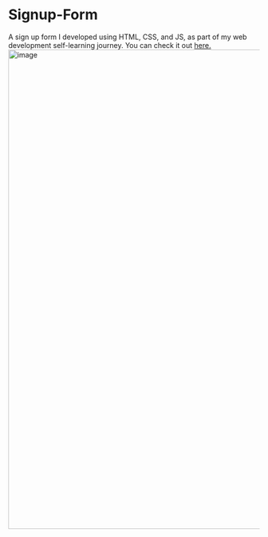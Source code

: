 # Signup-Form
A sign up form I developed using HTML, CSS, and JS, as part of my web development self-learning journey.
You can check it out [here.](https://jjoellee.github.io/Signup-Form/)
<img width="960" alt="image" src="https://github.com/JJoellee/Signup-Form/assets/88345049/fc73a7b1-9c8e-409e-896c-42184f328499">
